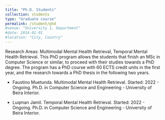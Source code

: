 ```yaml
---
title: "Ph.D. Students"
collection: students
type: "Graduate course"
permalink: /student/phd
#venue: "University 1, Department"
#date: 2014-01-01
#location: "City, Country"
---
```


Research Areas: Multimodal Mental Health Retrieval, Temporal Mental Health Retrieval.
This PhD program allows the students that finish an MSc in Computer Science or similar, to proceed with their studies towards a PhD degree. The program has a PhD course with 60 ECTS credit units in the first year, and the research towards a PhD thesis in the following two years.

* Faustino Muetunda. Multimodal Mental Health Retrieval. Started: 2022 - Ongoing. Ph.D. in Computer Science and Engineering - University of Beira Interior.

* Luqman Jamil. Temporal Mental Health Retrieval. Started: 2022 - Ongoing. Ph.D. in Computer Science and Engineering - University of Beira Interior.